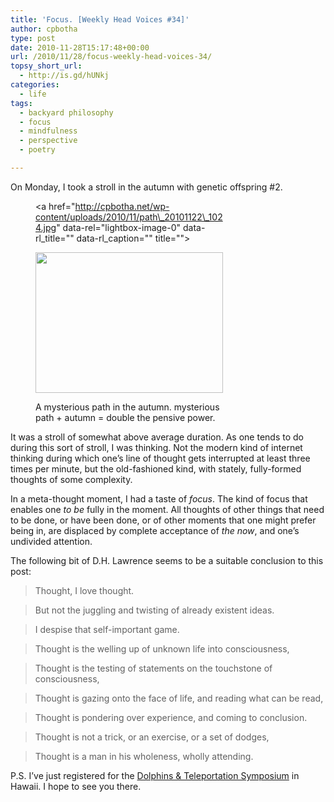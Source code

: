 ```yaml
---
title: 'Focus. [Weekly Head Voices #34]'
author: cpbotha
type: post
date: 2010-11-28T15:17:48+00:00
url: /2010/11/28/focus-weekly-head-voices-34/
topsy_short_url:
  - http://is.gd/hUNkj
categories:
  - life
tags:
  - backyard philosophy
  - focus
  - mindfulness
  - perspective
  - poetry

---
```

On Monday, I took a stroll in the autumn with genetic offspring #2.<figure id="attachment_1146" aria-describedby="caption-attachment-1146" style="width: 300px" class="wp-caption aligncenter"><a href="http://cpbotha.net/wp-content/uploads/2010/11/path\_20101122\_1024.jpg" data-rel="lightbox-image-0" data-rl\_title="" data-rl\_caption="" title="">

<img data-attachment-id="1146" data-permalink="https://cpbotha.net/2010/11/28/focus-weekly-head-voices-34/path_20101122_1024/" data-orig-file="https://cpbotha.net/wp-content/uploads/2010/11/path_20101122_1024.jpg" data-orig-size="1024,768" data-comments-opened="1" data-image-meta="{&quot;aperture&quot;:&quot;3.2&quot;,&quot;credit&quot;:&quot;&quot;,&quot;camera&quot;:&quot;E71&quot;,&quot;caption&quot;:&quot;&quot;,&quot;created_timestamp&quot;:&quot;1290443713&quot;,&quot;copyright&quot;:&quot;&quot;,&quot;focal_length&quot;:&quot;4.9&quot;,&quot;iso&quot;:&quot;0&quot;,&quot;shutter_speed&quot;:&quot;0&quot;,&quot;title&quot;:&quot;&quot;}" data-image-title="path_20101122_1024" data-image-description="" data-medium-file="https://cpbotha.net/wp-content/uploads/2010/11/path_20101122_1024-300x225.jpg" data-large-file="https://cpbotha.net/wp-content/uploads/2010/11/path_20101122_1024.jpg" class="size-medium wp-image-1146" title="path_20101122_1024" src="http://cpbotha.net/wp-content/uploads/2010/11/path_20101122_1024-300x225.jpg" alt="" width="300" height="225" srcset="https://cpbotha.net/wp-content/uploads/2010/11/path_20101122_1024-300x225.jpg 300w, https://cpbotha.net/wp-content/uploads/2010/11/path_20101122_1024.jpg 1024w" sizes="(max-width: 300px) 85vw, 300px" /></a><figcaption id="caption-attachment-1146" class="wp-caption-text">A mysterious path in the autumn. mysterious path + autumn = double the pensive power.</figcaption></figure> 

It was a stroll of somewhat above average duration. As one tends to do during this sort of stroll, I was thinking. Not the modern kind of internet thinking during which one&#8217;s line of thought gets interrupted at least three times per minute, but the old-fashioned kind, with stately, fully-formed thoughts of some complexity.

In a meta-thought moment, I had a taste of _focus_. The kind of focus that enables one _to be_ fully in the moment. All thoughts of other things that need to be done, or have been done, or of other moments that one might prefer being in, are displaced by complete acceptance of _the now_, and one&#8217;s undivided attention.

The following bit of D.H. Lawrence seems to be a suitable conclusion to this post:

> Thought, I love thought.
  
> But not the juggling and twisting of already existent ideas.
  
> I despise that self-important game.
  
> Thought is the welling up of unknown life into consciousness,
  
> Thought is the testing of statements on the touchstone of consciousness,
  
> Thought is gazing onto the face of life, and reading what can be read,
  
> Thought is pondering over experience, and coming to conclusion.
  
> Thought is not a trick, or an exercise, or a set of dodges,
  
> Thought is a man in his wholeness, wholly attending.

P.S. I&#8217;ve just registered for the [Dolphins & Teleportation Symposium][1] in Hawaii. I hope to see you there.

 [1]: http://www.boingboing.net/2010/11/27/dolphin-teleportatio.html "Boing Boing post on the Dolphins and Teleportation Symposium"